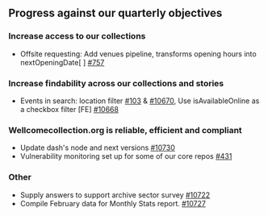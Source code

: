 ## Progress against our quarterly objectives

### Increase access to our collections
- Offsite requesting: Add venues pipeline, transforms opening hours into nextOpeningDate[ ] [#757](https://github.com/wellcomecollection/catalogue-api/issues/757)

### Increase findability across our collections and stories
- Events in search: location filter [#103](https://github.com/wellcomecollection/content-api/issues/103) & [#10670](https://github.com/wellcomecollection/wellcomecollection.org/issues/10670), Use isAvailableOnline as a checkbox filter [FE] [#10668](https://github.com/wellcomecollection/wellcomecollection.org/issues/10668)

### Wellcomecollection.org is reliable, efficient and compliant
- Update dash's node and next versions [#10730](https://github.com/wellcomecollection/wellcomecollection.org/issues/10730)
- Vulnerability monitoring set up for some of our core repos [#431](https://github.com/wellcomecollection/platform-infrastructure/issues/431)

### Other
- Supply answers to support archive sector survey [#10722](https://github.com/wellcomecollection/wellcomecollection.org/issues/10722)
- Compile February data for Monthly Stats report. [#10727](https://github.com/wellcomecollection/wellcomecollection.org/issues/10727)
